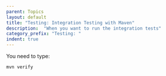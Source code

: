 ```yaml
---
parent: Topics
layout: default
title: "Testing: Integration Testing with Maven"
description:  "When you want to run the integration tests"
category_prefix: "Testing: "
indent: true
---
```


You need to type:

```
mvn verify
```
